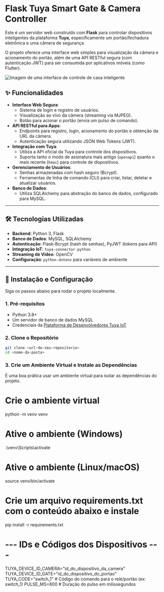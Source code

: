 # Flask Tuya Smart Gate & Camera Controller

Este é um servidor web construído com **Flask** para controlar dispositivos inteligentes da plataforma **Tuya**, especificamente um portão/fechadura eletrônica e uma câmera de segurança.

O projeto oferece uma interface web simples para visualização da câmera e acionamento do portão, além de uma API RESTful segura (com autenticação JWT) para ser consumida por aplicativos móveis (como Flutter).

![Imagem de uma interface de controle de casa inteligente](https://storage.googleapis.com/gweb-uniblog-publish-prod/images/Google_Home_View_and_Control.width-1000.format-webp.webp)

## ✨ Funcionalidades

* **Interface Web Segura**:
    * Sistema de login e registro de usuários.
    * Visualização ao vivo da câmera (streaming via MJPEG).
    * Botão para acionar o portão (envia um pulso de comando).
* **API RESTful para Apps**:
    * Endpoints para registro, login, acionamento do portão e obtenção da URL da câmera.
    * Autenticação segura utilizando JSON Web Tokens (JWT).
* **Integração com Tuya**:
    * Utiliza a API oficial da Tuya para controle dos dispositivos.
    * Suporta tanto o modo de assinatura mais antigo (`openapi`) quanto o mais recente (`hmac`) para controle de dispositivos.
* **Gerenciamento de Usuários**:
    * Senhas armazenadas com hash seguro (Bcrypt).
    * Ferramentas de linha de comando (CLI) para criar, listar, deletar e atualizar usuários.
* **Banco de Dados**:
    * Utiliza SQLAlchemy para abstração do banco de dados, configurado para MySQL.

***

## 🛠️ Tecnologias Utilizadas

* **Backend**: Python 3, Flask
* **Banco de Dados**: MySQL, SQLAlchemy
* **Autenticação**: Flask-Bcrypt (hash de senhas), PyJWT (tokens para API)
* **Integração IoT**: `tuya-connector-python`
* **Streaming de Vídeo**: OpenCV
* **Configuração**: `python-dotenv` para variáveis de ambiente

***

## 🚀 Instalação e Configuração

Siga os passos abaixo para rodar o projeto localmente.

### 1. Pré-requisitos

* Python 3.8+
* Um servidor de banco de dados MySQL
* Credenciais da [Plataforma de Desenvolvedores Tuya IoT](https://developer.tuya.com/)

### 2. Clone o Repositório

```bash
git clone <url-do-seu-repositorio>
cd <nome-da-pasta>
```

### 3. Crie um Ambiente Virtual e Instale as Dependências

É uma boa prática usar um ambiente virtual para isolar as dependências do projeto.

# Crie o ambiente virtual
python -m venv venv

# Ative o ambiente (Windows)
.\venv\Scripts\activate

# Ative o ambiente (Linux/macOS)
source venv/bin/activate

# Crie um arquivo requirements.txt com o conteúdo abaixo e instale
pip install -r requirements.txt


# --- IDs e Códigos dos Dispositivos ---
TUYA_DEVICE_ID_CAMERA="id_do_dispositivo_da_camera"
TUYA_DEVICE_ID_GATE="id_do_dispositivo_do_portao"
TUYA_CODE="switch_1" # Código do comando para o relé/portão (ex: switch_1)
PULSE_MS=800 # Duração do pulso em milissegundos

